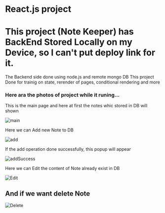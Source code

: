 # React.js project

# This project (Note Keeper) has BackEnd Stored Locally on my Device, so I can't put deploy link for it.
The Backend side done using node.js and remote mongo DB
This project Done for trainig on state, rerender of pages, conditional rendering and more

### Here ara the photos of project while it runing...

 This is the main page and here at first the notes whic stored in DB will shown 

![main](https://github.com/alaa-abdoh/fullStackNoteTask/assets/114018618/a325ad20-963b-4074-a501-d38183c3e411)

 Here we can Add new Note to DB

![add](https://github.com/alaa-abdoh/fullStackNoteTask/assets/114018618/1e61972e-fad0-425a-aa03-6ccd4dc9eb6f)

 If the add operation done successfully, this popup will appear 

![addSuccess](https://github.com/alaa-abdoh/fullStackNoteTask/assets/114018618/053e3790-f828-446f-957e-216cd13ea608)

 Here we can Edit the content of Note already exist in DB

![Edit](https://github.com/alaa-abdoh/fullStackNoteTask/assets/114018618/f873d0d6-5364-4f6c-ac18-36d7fa0746df)

## And if we want delete Note 

![Delete](https://github.com/alaa-abdoh/fullStackNoteTask/assets/114018618/31ce04cc-223d-43e5-8cfa-72ffc87e3bf0)




 
